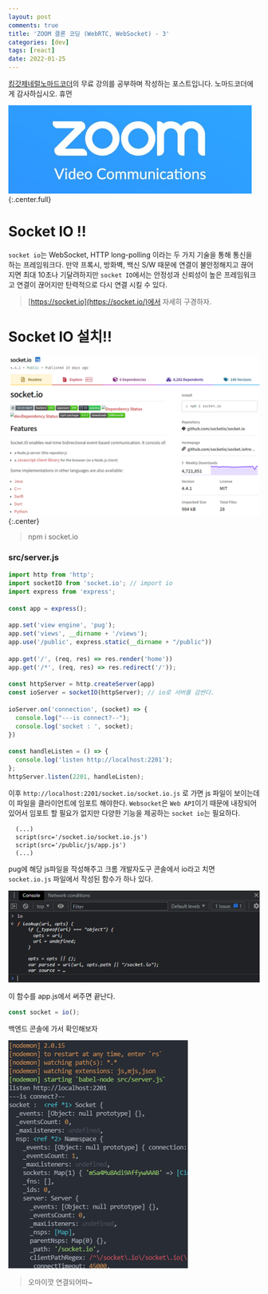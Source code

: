 ```yaml
---
layout: post
comments: true
title: 'ZOOM 클론 코딩 (WebRTC, WebSocket) - 3'
categories: [dev]
tags: [react]
date: 2022-01-25
---
```

[킹갓제네럴노마드코더](https://academy.nomadcoders.co/)의 무료 강의를 공부하며 작성하는 포스트입니다. 노마드코더에게 감사하십시오. 휴먼

![headerimg](/assets/img/subcate/zoom.jpg)
{:.center.full}

# Socket IO !!
`socket io`는 WebSocket, HTTP long-polling 이라는 두 가지 기술을 통해 통신을 하는 프레임워크다.
만약 프록시, 방화벽, 백신 S/W 때문에 연결이 불안정해지고 끊어지면 최대 10초나 기달려하지만 `socket IO`에서는 안정성과 신뢰성이 높은 프레임워크고 연결이 끊어지만 탄력적으로 다시 연결 시킬 수 있다. 
> [https://socket.io](https://socket.io/)에서 자세히 구경하자.

# Socket IO 설치!!
![](/assets/img/post/myZoom/06.png)
{:.center}
> npm i socket.io

### src/server.js
```javascript
import http from 'http';
import socketIO from 'socket.io'; // import io
import express from 'express';

const app = express();

app.set('view engine', 'pug');
app.set('views', __dirname + '/views');
app.use('/public', express.static(__dirname + "/public"))

app.get('/', (req, res) => res.render('home'))
app.get('/*', (req, res) => res.redirect('/'));

const httpServer = http.createServer(app)
const ioServer = socketIO(httpServer); // io로 서버를 감싼다.

ioServer.on('connection', (socket) => {
  console.log("---is connect?--");
  console.log('socket : ', socket);
})

const handleListen = () => {
  console.log('listen http://localhost:2201');
};
httpServer.listen(2201, handleListen);
```

이후 `http://localhost:2201/socket.io/socket.io.js` 로 가면 js 파일이 보이는데 이 파일을 클라이언트에 임포트 해야한다.
`Websocket`은 `Web API`이기 때문에 내장되어 있어서 임포트 할 필요가 없지만 다양한 기능을 제공하는 `socket io`는 필요하다.

```pug
  (...)
  script(src='/socket.io/socket.io.js')
  script(src='/public/js/app.js')
  (...)
```

pug에 해당 js파일을 작성해주고 크롬 개발자도구 콘솔에서 io라고 치면 `socket.io.js` 파일에서 작성된 함수가 하나 있다.

![](/assets/img/post/myZoom/07.png)

이 함수를 app.js에서 써주면 끝난다.

```javascript
const socket = io();
```

백엔드 콘솔에 가서 확인해보자 

![](/assets/img/post/myZoom/08.png)
> 오마이깟 연결되어따~